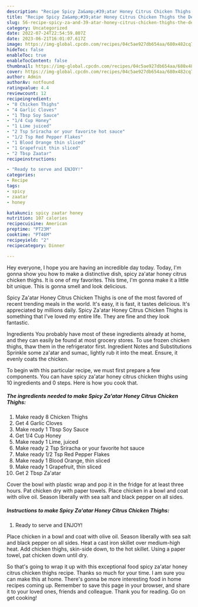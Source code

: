 ```yaml
---
description: "Recipe Spicy Za&amp;#39;atar Honey Citrus Chicken Thighs the Delicious"
title: "Recipe Spicy Za&amp;#39;atar Honey Citrus Chicken Thighs the Delicious"
slug: 56-recipe-spicy-za-and-39-atar-honey-citrus-chicken-thighs-the-delicious
category: Uncategorized
date: 2022-07-24T22:54:59.807Z
date: 2023-06-21T16:01:07.617Z
image: https://img-global.cpcdn.com/recipes/04c5ae927db654aa/680x482cq70/spicy-zaatar-honey-citrus-chicken-thighs-recipe-main-photo.jpg
hideToc: false
enableToc: true
enableTocContent: false
thumbnail: https://img-global.cpcdn.com/recipes/04c5ae927db654aa/680x482cq70/spicy-zaatar-honey-citrus-chicken-thighs-recipe-main-photo.jpg
cover: https://img-global.cpcdn.com/recipes/04c5ae927db654aa/680x482cq70/spicy-zaatar-honey-citrus-chicken-thighs-recipe-main-photo.jpg
author: Admin
authorAv: notfound
ratingvalue: 4.4
reviewcount: 12
recipeingredient:
- "8 Chicken Thighs"
- "4 Garlic Cloves"
- "1 Tbsp Soy Sauce"
- "1/4 Cup Honey"
- "1 Lime juiced"
- "2 Tsp Sriracha or your favorite hot sauce"
- "1/2 Tsp Red Pepper Flakes"
- "1 Blood Orange thin sliced"
- "1 Grapefruit thin sliced"
- "2 Tbsp Zaatar"
recipeinstructions:

- "Ready to serve and ENJOY!"
categories:
- Recipe
tags:
- spicy
- zaatar
- honey

katakunci: spicy zaatar honey 
nutrition: 107 calories
recipecuisine: American
preptime: "PT23M"
cooktime: "PT46M"
recipeyield: "2"
recipecategory: Dinner

---
```



Hey everyone, I hope you are having an incredible day today. Today, I'm gonna show you how to make a distinctive dish, spicy za&#39;atar honey citrus chicken thighs. It is one of my favorites. This time, I'm gonna make it a little bit unique. This is gonna smell and look delicious.

Spicy Za&#39;atar Honey Citrus Chicken Thighs is one of the most favored of recent trending meals in the world. It's easy, it is fast, it tastes delicious. It's appreciated by millions daily. Spicy Za&#39;atar Honey Citrus Chicken Thighs is something that I've loved my entire life. They are fine and they look fantastic.

Ingredients You probably have most of these ingredients already at home, and they can easily be found at most grocery stores. To use frozen chicken thighs, thaw them in the refrigerator first. Ingredient Notes and Substitutions Sprinkle some za&#39;atar and sumac, lightly rub it into the meat. Ensure, it evenly coats the chicken.


To begin with this particular recipe, we must first prepare a few components. You can have spicy za&#39;atar honey citrus chicken thighs using 10 ingredients and 0 steps. Here is how you cook that.

<!--inarticleads1-->

##### The ingredients needed to make Spicy Za&#39;atar Honey Citrus Chicken Thighs:

1. Make ready 8 Chicken Thighs
1. Get 4 Garlic Cloves
1. Make ready 1 Tbsp Soy Sauce
1. Get 1/4 Cup Honey
1. Make ready 1 Lime, juiced
1. Make ready 2 Tsp Sriracha or your favorite hot sauce
1. Make ready 1/2 Tsp Red Pepper Flakes
1. Make ready 1 Blood Orange, thin sliced
1. Make ready 1 Grapefruit, thin sliced
1. Get 2 Tbsp Za&#39;atar


Cover the bowl with plastic wrap and pop it in the fridge for at least three hours. Pat chicken dry with paper towels. Place chicken in a bowl and coat with olive oil. Season liberally with sea salt and black pepper on all sides. 

<!--inarticleads2-->

##### Instructions to make Spicy Za&#39;atar Honey Citrus Chicken Thighs:


1. Ready to serve and ENJOY!

Place chicken in a bowl and coat with olive oil. Season liberally with sea salt and black pepper on all sides. Heat a cast iron skillet over medium-high heat. Add chicken thighs, skin-side down, to the hot skillet. Using a paper towel, pat chicken down until dry. 

So that's going to wrap it up with this exceptional food spicy za&#39;atar honey citrus chicken thighs recipe. Thanks so much for your time. I am sure you can make this at home. There's gonna be more interesting food in home recipes coming up. Remember to save this page in your browser, and share it to your loved ones, friends and colleague. Thank you for reading. Go on get cooking!
